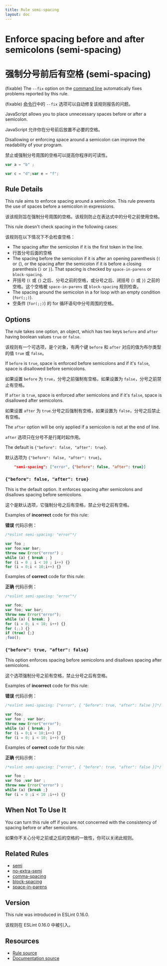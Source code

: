 ```yaml
---
title: Rule semi-spacing
layout: doc
---
```

<!-- Note: No pull requests accepted for this file. See README.md in the root directory for details. -->

# Enforce spacing before and after semicolons (semi-spacing)

# 强制分号前后有空格 (semi-spacing)

(fixable) The `--fix` option on the [command line](../user-guide/command-line-interface#fix) automatically fixes problems reported by this rule.

(fixable) [命令行](../user-guide/command-line-interface#fix)中的 `--fix` 选项可以自动修复该规则报告的问题。

JavaScript allows you to place unnecessary spaces before or after a semicolon.

JavaScript 允许你在分号前后放置不必要的空格。

Disallowing or enforcing space around a semicolon can improve the readability of your program.

禁止或强制分号周围的空格可以提高你程序的可读性。

```js
var a = "b" ;

var c = "d";var e = "f";
```

## Rule Details

This rule aims to enforce spacing around a semicolon. This rule prevents the use of spaces before a semicolon in expressions.

该该规则旨在强制分号周围的空格。该规则防止在表达式中的分号之前使用空格。

This rule doesn't check spacing in the following cases:

该规则在以下情况下不会检查空格：

* The spacing after the semicolon if it is the first token in the line.
* 行首分号后面的空格
* The spacing before the semicolon if it is after an opening parenthesis (`(` or `{`), or the spacing after the semicolon if it is before a closing parenthesis (`)` or `}`). That spacing is checked by `space-in-parens` or `block-spacing`.
* 开括号 (`(` 或 `{`) 之后、分号之前的空格，或分号之后、闭括号 (`)` 或 `}`) 之前的空格。这个空格被 `space-in-parens` 或 `block-spacing` 规则检查。
* The spacing around the semicolon in a for loop with an empty condition (`for(;;)`).
* 空条件 (`for(;;)`) 的 for 循环语句中分号周围的空格。

## Options

The rule takes one option, an object, which has two keys `before` and `after` having boolean values `true` or `false`.

该规则有一个可选项，是个对象，有两个键 `before` 和 `after` 对应的值为布尔类型的值 `true` 或 `false`。

If `before` is `true`, space is enforced before semicolons and if it's `false`, space is disallowed before semicolons.

如果设置 `before` 为 `true`，分号之前强制有空格，如果设置为 `false`，分号之前禁止有空格。

If `after` is `true`, space is enforced after semicolons and if it's `false`, space is disallowed after semicolons.

如果设置 `after` 为 `true`.分号之后强制有空格，如果设置为 `false`，分号之后禁止有空格。

The `after` option will be only applied if a semicolon is not at the end of line.

`after` 选项只在分号不是行尾时起作用。

The default is `{"before": false, "after": true}`.

默认选项为 `{"before": false, "after": true}`。

```json
    "semi-spacing": ["error", {"before": false, "after": true}]
```

### `{"before": false, "after": true}`

This is the default option. It enforces spacing after semicolons and disallows spacing before semicolons.

这个是默认选项，它强制分号之后有空格，禁止分号之前有空格。

Examples of **incorrect** code for this rule:

**错误** 代码示例：

```js
/*eslint semi-spacing: "error"*/

var foo ;
var foo;var bar;
throw new Error("error") ;
while (a) { break ; }
for (i = 0 ; i < 10 ; i++) {}
for (i = 0;i < 10;i++) {}
```

Examples of **correct** code for this rule:

**正确** 代码示例：

```js
/*eslint semi-spacing: "error"*/

var foo;
var foo; var bar;
throw new Error("error");
while (a) { break; }
for (i = 0; i < 10; i++) {}
for (;;) {}
if (true) {;}
;foo();
```

### `{"before": true, "after": false}`

This option enforces spacing before semicolons and disallows spacing after semicolons.

这个选项强制分号之前有空格，禁止分号之后有空格。

Examples of **incorrect** code for this rule:

**错误** 代码示例：

```js
/*eslint semi-spacing: ["error", { "before": true, "after": false }]*/

var foo;
var foo ; var bar;
throw new Error("error");
while (a) { break; }
for (i = 0;i < 10;i++) {}
for (i = 0; i < 10; i++) {}
```

Examples of **correct** code for this rule:

**正确** 代码示例：

```js
/*eslint semi-spacing: ["error", { "before": true, "after": false }]*/

var foo ;
var foo ;var bar ;
throw new Error("error") ;
while (a) {break ;}
for (i = 0 ;i < 10 ;i++) {}
```

## When Not To Use It

You can turn this rule off if you are not concerned with the consistency of spacing before or after semicolons.

如果你不关心分号之前或之后的空格的一致性，你可以关闭此规则。

## Related Rules

* [semi](semi)
* [no-extra-semi](no-extra-semi)
* [comma-spacing](comma-spacing)
* [block-spacing](block-spacing)
* [space-in-parens](space-in-parens)

## Version

This rule was introduced in ESLint 0.16.0.

该规则在 ESLint 0.16.0 中被引入。

## Resources

* [Rule source](https://github.com/eslint/eslint/tree/master/lib/rules/semi-spacing.js)
* [Documentation source](https://github.com/eslint/eslint/tree/master/docs/rules/semi-spacing.md)
